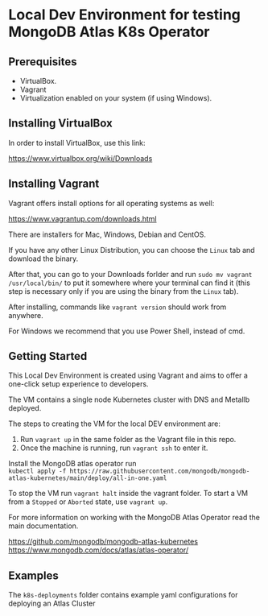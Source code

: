 # Local Dev Environment for testing MongoDB Atlas K8s Operator

## Prerequisites
- VirtualBox.
- Vagrant
- Virtualization enabled on your system (if using Windows).

## Installing VirtualBox

In order to install VirtualBox, use this link:

https://www.virtualbox.org/wiki/Downloads

## Installing Vagrant

Vagrant offers install options for all operating systems as well:

https://www.vagrantup.com/downloads.html

There are installers for Mac, Windows, Debian and CentOS.

If you have any other Linux Distribution, you can choose the `Linux` tab and download the binary.

After that, you can go to your Downloads forlder and run `sudo mv vagrant /usr/local/bin/` to put
it somewhere where your terminal can find it (this step is necessary only if you are using the binary from the `Linux` tab).

After installing, commands like `vagrant version` should work from anywhere.

For Windows we recommend that you use Power Shell, instead of cmd.

## Getting Started

This Local Dev Environment is created using Vagrant and aims to offer a one-click setup experience to developers.

The VM contains a single node Kubernetes cluster with DNS and Metallb deployed.

The steps to creating the VM for the local DEV environment are:
1. Run `vagrant up` in the same folder as the Vagrant file in this repo.
2. Once the machine is running, run `vagrant ssh` to enter it.

Install the MongoDB atlas operator run  
`kubectl apply -f https://raw.githubusercontent.com/mongodb/mongodb-atlas-kubernetes/main/deploy/all-in-one.yaml`


To stop the VM run `vagrant halt` inside the vagrant folder. To start a VM from a `Stopped` or `Aborted` state, use `vagrant up`.

For more information on working with the MongoDB Atlas Operator read the main documentation.

https://github.com/mongodb/mongodb-atlas-kubernetes
https://www.mongodb.com/docs/atlas/atlas-operator/

## Examples
The `k8s-deployments` folder contains example yaml configurations for deploying an Atlas Cluster
